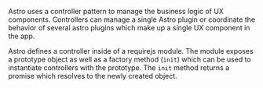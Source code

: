 Astro uses a controller pattern to manage the business logic of UX components. Controllers can manage a single Astro plugin or coordinate the behavior of several astro plugins which make up a single UX component in the app.

Astro defines a controller inside of a requirejs module. The module exposes a prototype object as well as a factory method (`init`) which can be used to instantiate controllers with the prototype. The `init` method returns a promise which resolves to the newly created object.
